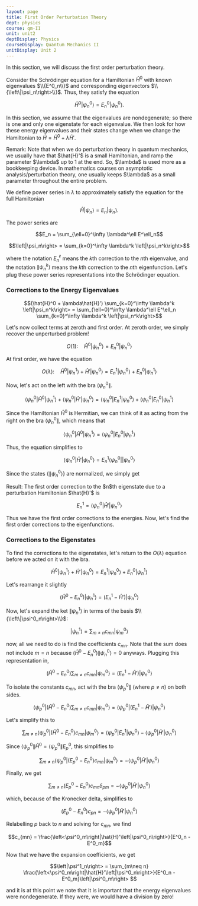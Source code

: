 ```yaml
---
layout: page
title: First Order Perturbation Theory
dept: physics
course: qm-II
unit: unit2
deptDisplay: Physics
courseDisplay: Quantum Mechanics II
unitDisplay: Unit 2
---
```


In this section, we will discuss the first order perturbation theory. 

Consider the Schrödinger equation for a Hamiltonian $\hat{H}^0$ with known eigenvalues $\\{E^0_n\\}$ and corresponding eigenvectors $\\{\left\|\psi_n\right>\\}$. Thus, they satisfy the equation

$$\hat{H}^0 \left| \psi^0_n\right>  = E^0_n \left| \psi^0_n \right>.$$

In this section, we assume that the eigenvalues are nondegenerate; so there is one and only one eigenstate for each eigenvalue. We then look for how these energy eigenvalues and their states change when we change the Hamiltonian to $\hat{H} = \hat{H}^0 + \lambda \hat{H}'$. 

<div class = "remark">
Remark: Note that when we do perturbation theory in quantum mechanics, we usually have that $\hat{H}'$ is a small Hamiltonian, and ramp the parameter $\lambda$ up to 1 at the end. So, $\lambda$ is used more as a bookkeeping device. In mathematics courses on asymptotic analysis/perturbation theory, one usually keeps $\lambda$ as a small parameter throughout the entire problem. 
</div>

We define power series in $\lambda$ to approximately satisfy the equation for the full Hamiltonian

$$\hat{H} \left| \psi_n\right>  = E_n \left| \psi_n \right>. $$

The power series are

$$E_n = \sum_{\ell=0}^\infty \lambda^\ell E^\ell_n$$

$$\left|\psi_n\right> = \sum_{k=0}^\infty \lambda^k \left|\psi_n^k\right>$$

where the notation $E^\ell_n$ means the $k$th correction to the $n$th eigenvalue, and the notation $\left\|\psi_n^k\right>$ means the $k$th correction to the $n$th eigenfunction. Let's plug these power series representations into the Schrödinger equation. 

### Corrections to the Energy Eigenvalues

$$(\hat{H}^0 + \lambda\hat{H}') \sum_{k=0}^\infty \lambda^k \left|\psi_n^k\right> = \sum_{\ell=0}^\infty \lambda^\ell E^\ell_n \sum_{k=0}^\infty \lambda^k \left|\psi_n^k\right>$$

Let's now collect terms at zeroth and first order. At zeroth order, we simply recover the unperturbed problem! 

$$O(1):\quad  \hat{H}^0 \left| \psi_n^0\right> = E^0_n \left| \psi_n^0\right>  $$

At first order, we have the equation 

$$O(\lambda): \quad \hat{H}^0 \left| \psi^1_n\right> + \hat{H}' \left|\psi^0_n\right> = E^1_n\left|\psi^0_n\right> + E^0_n\left|\psi^1_n\right>$$

Now, let's act on the left with the bra $\left<\psi^0_n\right\|$. 

$$\left<\psi^0_n\right|\hat{H}^0 \left| \psi^1_n\right> + \left<\psi^0_n\right|\hat{H}' \left|\psi^0_n\right> = \left<\psi^0_n\right|E^1_n\left|\psi^0_n\right> + \left<\psi^0_n\right|E^0_n\left|\psi^1_n\right>$$

Since the Hamiltonian $\hat{H}^0$ is Hermitian, we can think of it as acting from the right on the bra $\left<\psi^0_n\right\|$, which means that 

$$\left<\psi^0_n\right|\hat{H}^0 \left| \psi^1_n\right> = \left<\psi^0_n\right|E^0_n\left|\psi^1_n\right>$$

Thus, the equation simplifies to 

$$\left<\psi^0_n\right|\hat{H}' \left|\psi^0_n\right> =E^1_n \left<\psi^0_n\right| \left|\psi^0_n\right>$$

Since the states $\{\left\|\psi^0_n\right>\}$ are normalized, we simply get 

<div class="result">
Result: The first order correction to the $n$th eigenstate due to a perturbation Hamiltonian $\hat{H}'$ is

$$E^1_n = \left<\psi^0_n\right|\hat{H}' \left|\psi^0_n\right>$$

</div>

Thus we have the first order corrections to the energies. Now, let's find the first order corrections to the eigenfunctions. 


### Corrections to the Eigenstates
To find the corrections to the eigenstates, let's return to the $O(\lambda)$ equation before we acted on it with the bra. 

$$\hat{H}^0 \left| \psi^1_n\right> + \hat{H}' \left|\psi^0_n\right> = E^1_n\left|\psi^0_n\right> + E^0_n\left|\psi^1_n\right>$$

Let's rearrange it slightly 

$$(\hat{H}^0 - E^0_n)\left|\psi^1_n\right> = (E^1_n - \hat{H}')\left|\psi^0_n\right>$$

Now, let's expand the ket $\left\|\psi^1_n\right>$ in terms of the basis $\\{\left\|\psi^0_n\right>\\}$:

$$\left|\psi^1_n\right> = \sum_{m\neq n} c_{mn}\left|\psi^0_m\right> $$

now, all we need to do is find the coefficients $c_{mn}$. Note that the sum does not include $m=n$ because $(\hat{H}^0 - E^0_n)\left\|\psi^0_n\right> = 0$ anyways. Plugging this representation in, 

$$(\hat{H}^0 - E^0_n)\sum_{m\neq n} c_{mn}\left|\psi^0_m\right> = (E^1_n - \hat{H}')\left|\psi^0_n\right>$$

To isolate the constants $c_{mn}$, act with the bra $\left<\psi^0_p\right\|$ (where $p\neq n$) on both sides. 

$$\left<\psi^0_p\right|(\hat{H}^0 - E^0_n)\sum_{m\neq n} c_{mn}\left|\psi^0_m\right> = \left<\psi^0_p\right|(E^1_n - \hat{H}')\left|\psi^0_n\right>$$

Let's simplify this to 

$$\sum_{m\neq n} \left<\psi^0_p\right|(\hat{H}^0 - E^0_n) c_{mn}\left|\psi^0_m\right> = \left<\psi^0_p\right|E^1_n\left|\psi^0_n\right> -  \left<\psi^0_p\right| \hat{H}'\left|\psi^0_n\right>$$

Since $\left<\psi^0_p\right\|\hat{H}^0 = \left<\psi^0_p\right\|E^0_p$, this simplifies to 

$$\sum_{m\neq n} \left<\psi^0_p\right|(E^0_p - E^0_n) c_{mn}\left|\psi^0_m\right> = -  \left<\psi^0_p\right| \hat{H}'\left|\psi^0_n\right>$$

Finally, we get 

$$\sum_{m\neq n}(E^0_p - E^0_n) c_{mn}\delta_{pm}  = -  \left<\psi^0_p\right| \hat{H}'\left|\psi^0_n\right>$$

which, because of the Kronecker delta, simplifies to 

$$(E^0_p - E^0_n) c_{pn}  = -  \left<\psi^0_p\right| \hat{H}'\left|\psi^0_n\right>$$

Relabelling $p$ back to $n$ and solving for $c_{mn}$, we find 

$$c_{mn} = \frac{\left<\psi^0_m\right|\hat{H}'\left|\psi^0_n\right>}{E^0_n - E^0_m}$$

Now that we have the expansion coefficients, we get

$$\left|\psi^1_n\right> = \sum_{m\neq n} \frac{\left<\psi^0_m\right|\hat{H}'\left|\psi^0_n\right>}{E^0_n - E^0_m}\left|\psi^0_m\right> $$

and it is at this point we note that it is important that the energy eigenvalues were nondegenerate. If they were, we would have a division by zero! 












